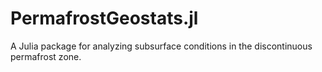 # PermafrostGeostats.jl
A Julia package for analyzing subsurface conditions in the discontinuous permafrost zone.
